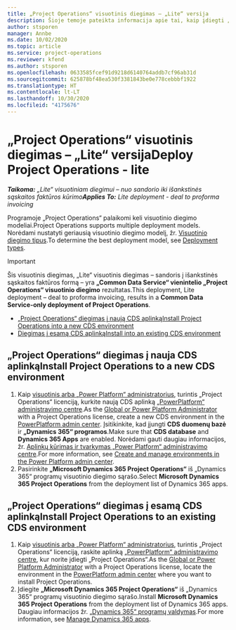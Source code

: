 ```yaml
---
title: „Project Operations“ visuotinis diegimas – „Lite“ versija
description: Šioje temoje pateikta informacija apie tai, kaip įdiegti „Project Operations Lite“ visuotinį diegimą – sandoris į išankstinės sąskaitos faktūros formą.
author: stsporen
manager: Annbe
ms.date: 10/02/2020
ms.topic: article
ms.service: project-operations
ms.reviewer: kfend
ms.author: stsporen
ms.openlocfilehash: 0633585fcef91d9218d6140764addb7cf96ab31d
ms.sourcegitcommit: 625878bf48ea530f3381843be0e778cebbbf1922
ms.translationtype: HT
ms.contentlocale: lt-LT
ms.lasthandoff: 10/30/2020
ms.locfileid: "4175676"
---
```

# <a name="deploy-project-operations---lite"></a><span data-ttu-id="9bb9f-103">„Project Operations“ visuotinis diegimas – „Lite“ versija</span><span class="sxs-lookup"><span data-stu-id="9bb9f-103">Deploy Project Operations - lite</span></span>

<span data-ttu-id="9bb9f-104">_**Taikoma:** „Lite“ visuotiniam diegimui – nuo sandorio iki išankstinės sąskaitos faktūros kūrimo_</span><span class="sxs-lookup"><span data-stu-id="9bb9f-104">_**Applies To:** Lite deployment - deal to proforma invoicing_</span></span>

<span data-ttu-id="9bb9f-105">Programoje „Project Operations“ palaikomi keli visuotinio diegimo modeliai.</span><span class="sxs-lookup"><span data-stu-id="9bb9f-105">Project Operations supports multiple deployment models.</span></span> <span data-ttu-id="9bb9f-106">Norėdami nustatyti geriausią visuotinio diegimo modelį, žr. [Visuotinio diegimo tipus](determine-deployment-type.md).</span><span class="sxs-lookup"><span data-stu-id="9bb9f-106">To determine the best deployment model, see [Deployment types](determine-deployment-type.md).</span></span>


> [!IMPORTANT]
> <span data-ttu-id="9bb9f-107">Šis visuotinis diegimas, „Lite“ visuotinis diegimas – sandoris į išankstinės sąskaitos faktūros formą – yra **„Common Data Service“ vienintelio „Project Operations“ visuotinio diegimo** rezultatas.</span><span class="sxs-lookup"><span data-stu-id="9bb9f-107">This deployment, Lite deployment – deal to proforma invoicing, results in a **Common Data Service-only deployment of Project Operations**.</span></span>

- [<span data-ttu-id="9bb9f-108">„Project Operations“ diegimas į naują CDS aplinką</span><span class="sxs-lookup"><span data-stu-id="9bb9f-108">Install Project Operations into a new CDS environment</span></span>](#new)
- [<span data-ttu-id="9bb9f-109">Diegimas į esamą CDS aplinką</span><span class="sxs-lookup"><span data-stu-id="9bb9f-109">Install into an existing CDS environment</span></span>](#existing)



## <a name="install-project-operations-to-a-new-cds-environment"></a><a name="new"></a><span data-ttu-id="9bb9f-110">„Project Operations“ diegimas į nauja CDS aplinką</span><span class="sxs-lookup"><span data-stu-id="9bb9f-110">Install Project Operations to a new CDS environment</span></span>

1. <span data-ttu-id="9bb9f-111">Kaip [visuotinis arba „Power Platform“ administratorius](https://docs.microsoft.com/power-platform/admin/global-service-administrators-can-administer-without-license), turintis „Project Operations“ licenciją, kurkite naują CDS aplinką [„PowerPlatform“ administravimo centre](https://admin.powerplatform.com).</span><span class="sxs-lookup"><span data-stu-id="9bb9f-111">As the [Global or Power Platform Administrator](https://docs.microsoft.com/power-platform/admin/global-service-administrators-can-administer-without-license) with a Project Operations license, create a new CDS environment in the [PowerPlatform admin center](https://admin.powerplatform.com).</span></span> <span data-ttu-id="9bb9f-112">Įsitikinkite, kad įjungti **CDS duomenų bazė** ir **„Dynamics 365“ programos**.</span><span class="sxs-lookup"><span data-stu-id="9bb9f-112">Make sure that **CDS database** and **Dynamics 365 Apps** are enabled.</span></span> <span data-ttu-id="9bb9f-113">Norėdami gauti daugiau informacijos, žr. [Aplinkų kūrimas ir tvarkymas „Power Platform“ administravimo centre](https://docs.microsoft.com/power-platform/admin/create-environment#create-an-environment-in-the-power-platform-admin-center).</span><span class="sxs-lookup"><span data-stu-id="9bb9f-113">For more information, see [Create and manage environments in the Power Platform admin center](https://docs.microsoft.com/power-platform/admin/create-environment#create-an-environment-in-the-power-platform-admin-center).</span></span>
2. <span data-ttu-id="9bb9f-114">Pasirinkite **„Microsoft Dynamics 365 Project Operations“** iš „Dynamics 365“ programų visuotinio diegimo sąrašo.</span><span class="sxs-lookup"><span data-stu-id="9bb9f-114">Select **Microsoft Dynamics 365 Project Operations** from the deployment list of Dynamics 365 apps.</span></span>


## <a name="install-project-operations-to-an-existing-cds-environment"></a><a name="existing"></a><span data-ttu-id="9bb9f-115">„Project Operations“ diegimas į esamą CDS aplinką</span><span class="sxs-lookup"><span data-stu-id="9bb9f-115">Install Project Operations to an existing CDS environment</span></span>

1. <span data-ttu-id="9bb9f-116">Kaip [visuotinis arba „Power Platform“ administratorius](https://docs.microsoft.com/power-platform/admin/global-service-administrators-can-administer-without-license), turintis „Project Operations“ licenciją, raskite aplinką [„PowerPlatform“ administravimo centre](https://admin.powerplatform.com), kur norite įdiegti „Project Operations“.</span><span class="sxs-lookup"><span data-stu-id="9bb9f-116">As the [Global or Power Platform Administrator](https://docs.microsoft.com/power-platform/admin/global-service-administrators-can-administer-without-license) with a Project Operations license, locate the environment in the [PowerPlatform admin center](https://admin.powerplatform.com) where you want to install Project Operations.</span></span>
2. <span data-ttu-id="9bb9f-117">Įdiegite **„Microsoft Dynamics 365 Project Operations“** iš „Dynamics 365“ programų visuotinio diegimo sąrašo.</span><span class="sxs-lookup"><span data-stu-id="9bb9f-117">Install **Microsoft Dynamics 365 Project Operations** from the deployment list of Dynamics 365 apps.</span></span> <span data-ttu-id="9bb9f-118">Daugiau informacijos žr. [„Dynamics 365“ programų valdymas](https://docs.microsoft.com/power-platform/admin/manage-apps).</span><span class="sxs-lookup"><span data-stu-id="9bb9f-118">For more information, see [Manage Dynamics 365 apps](https://docs.microsoft.com/power-platform/admin/manage-apps).</span></span>



